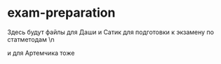 # exam-preparation
Здесь будут файлы для Даши и Сатик для подготовки к экзамену по статметодам \n


и для Артемчика тоже
